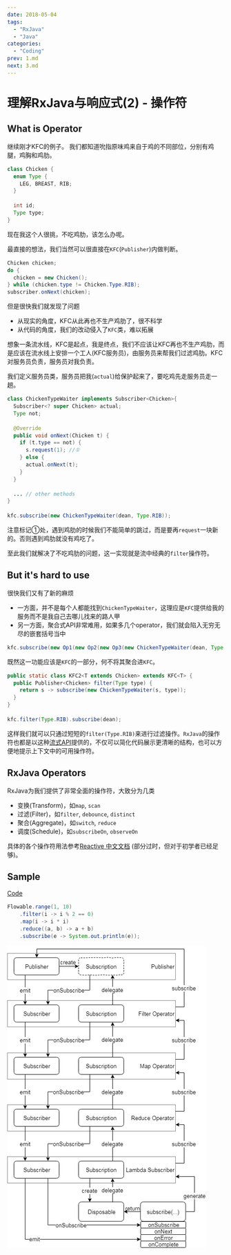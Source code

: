 ```yaml
---
date: 2018-05-04
tags: 
  - "RxJava"
  - "Java"
categories:
  - "Coding"
prev: 1.md
next: 3.md
---
```


# 理解RxJava与响应式(2) - 操作符

## What is Operator

继续刚才KFC的例子。
我们都知道吮指原味鸡来自于鸡的不同部位，分别有鸡腿，鸡胸和鸡肋。

```java
class Chicken {
  enum Type {
    LEG, BREAST, RIB;
  }

  int id;
  Type type;
}
```

现在我这个人很挑，不吃鸡肋，该怎么办呢。

最直接的想法，我们当然可以很直接在`KFC`(`Publisher`)内做判断。

```java
Chicken chicken;
do {
  chicken = new Chicken();
} while (chicken.type != Chicken.Type.RIB);
subscriber.onNext(chicken);
```

但是很快我们就发现了问题
- 从现实的角度，KFC从此再也不生产鸡肋了，很不科学
- 从代码的角度，我们的改动侵入了`KFC`类，难以拓展

想象一条流水线，KFC是起点，我是终点，我们不应该让KFC再也不生产鸡肋，而是应该在流水线上安排一个工人(KFC服务员)，由服务员来帮我们过滤鸡肋。KFC对服务员负责，服务员对我负责。

我们定义服务员类，服务员把我(`actual`)给保护起来了，要吃鸡先走服务员走一趟。

```java
class ChickenTypeWaiter implements Subscriber<Chicken>{
  Subscriber<? super Chicken> actual;
  Type not;
  
  @Override
  public void onNext(Chicken t) {
    if (t.type == not) {
      s.request(1); //①
    } else {
      actual.onNext(t);
    }
  }
  
  ... // other methods
}

kfc.subscribe(new ChickenTypeWaiter(dean, Type.RIB));
```

注意标记①处，遇到鸡肋的时候我们不能简单的跳过，而是要再`request`一块新的。否则遇到鸡肋就没有鸡吃了。

至此我们就解决了不吃鸡肋的问题，这一实现就是流中经典的`filter`操作符。

## But it's hard to use

很快我们又有了新的麻烦
- 一方面，并不是每个人都能找到`ChickenTypeWaiter`，这理应是`KFC`提供给我的服务而不是我自己去哪儿找来的路人甲
- 另一方面，聚合式API非常难用，如果多几个operator，我们就会陷入无穷无尽的嵌套括号当中

```java
kfc.subscribe(new Op1(new Op2(new Op3(new ChickenTypeWaiter(dean, Type.RIB)))));
```

既然这一功能应该是`KFC`的一部分，何不将其聚合进`KFC`。

```java
public static class KFC2<T extends Chicken> extends KFC<T> {
  public Publisher<Chicken> filter(Type type) {
    return s -> subscribe(new ChickenTypeWaiter(s, type));
  }
}

kfc.filter(Type.RIB).subscribe(dean);
```

这样我们就可以只通过短短的`filter(Type.RIB)`来进行过滤操作。`RxJava`的操作符也都是以这种[流式API](https://en.wikipedia.org/wiki/Fluent_interface)提供的，不仅可以简化代码展示更清晰的结构，也可以方便地提示上下文中的可用操作符。

## RxJava Operators

RxJava为我们提供了非常全面的操作符，大致分为几类

- 变换(Transform)，如`map`, `scan`
- 过滤(Filter)，如`filter`, `debounce`, `distinct`
- 聚合(Aggregate)，如`switch`, `reduce`
- 调度(Schedule)，如`subscribeOn`, `observeOn`

具体的各个操作符用法参考[Reactive 中文文档](https://mcxiaoke.gitbooks.io/rxdocs/content/Operators.html) (部分过时，但对于初学者已经足够)。

## Sample

[Code](https://github.com/XDean/Share/blob/master/src/main/java/xdean/share/rx/ReactiveChapter2.java)

```java
Flowable.range(1, 10)
    .filter(i -> i % 2 == 0)
    .map(i -> i * i)
    .reduce((a, b) -> a + b)
    .subscribe(e -> System.out.println(e));
```

![Reactive-Model.png](images/Reactive-Model.png)

